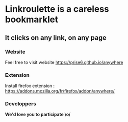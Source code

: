 # Linkroulette is a careless bookmarklet
##  It clicks on any link, on any page

### Website 
Feel free to visit website https://prise6.github.io/anywhere


### Extension
Install firefox extension : https://addons.mozilla.org/fr/firefox/addon/anywhere/


### Developpers

__We'd love you to participate \o/__


